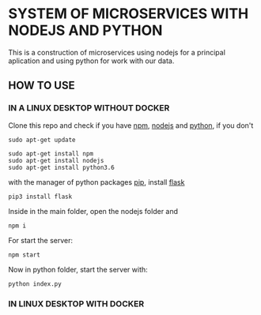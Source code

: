# SYSTEM OF MICROSERVICES WITH NODEJS AND PYTHON
This is a construction of microservices using nodejs for a principal aplication and using python for work with our data.

## HOW TO USE

### IN A LINUX DESKTOP WITHOUT DOCKER

Clone this repo and check if you have [npm](https://docs.npmjs.com/cli/install), [nodejs](https://nodejs.org/en/download/) and [python](https://www.python.org/), if you don't
```
sudo apt-get update

sudo apt-get install npm
sudo apt-get install nodejs
sudo apt-get install python3.6
```
with the manager of python packages [pip](https://pypi.org/project/pip/), install [flask](https://palletsprojects.com/p/flask/)
```
pip3 install flask
```

Inside in the main folder, open the nodejs folder and
```
npm i
```

For start the server:
```
npm start
```
Now in python folder, start the server with:
```
python index.py
```
### IN LINUX DESKTOP WITH DOCKER